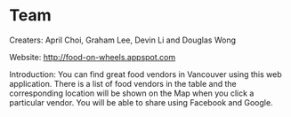 # Team
Creaters: April Choi, Graham Lee, Devin Li and Douglas Wong

Website: http://food-on-wheels.appspot.com

Introduction: You can find great food vendors in Vancouver using this web application. There is a list of food vendors in the table and the corresponding location will be shown on the Map when you click a particular vendor. You will be able to share using Facebook and Google. 